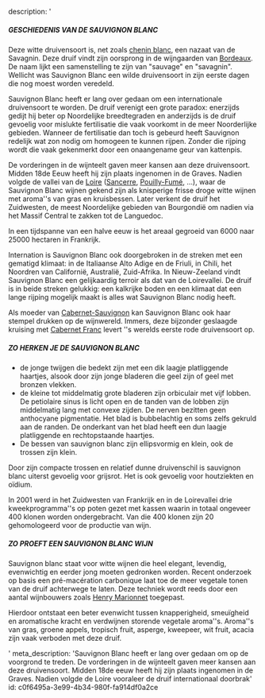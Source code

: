 description: '<h5>GESCHIEDENIS VAN DE SAUVIGNON BLANC</h5><p>Deze witte druivensoort is, net zoals&nbsp;<a href="/nl/grape/chenin-blanc">chenin blanc</a>, een nazaat van de Savagnin. Deze druif vindt zijn oorsprong in de wijngaarden van <a href="/nl/region/bordeaux">Bordeaux</a>. De naam lijkt een samenstelling te zijn van "sauvage" en "savagnin". Wellicht was Sauvignon Blanc een wilde druivensoort in zijn eerste dagen die nog moest worden veredeld. </p><p>Sauvignon Blanc heeft er lang over gedaan om een internationale druivensoort te worden. De druif verenigt een grote paradox: enerzijds gedijt hij beter op Noordelijke breedtegraden en anderzijds is de druif gevoelig voor mislukte fertilisatie die vaak voorkomt in de meer Noorderlijke gebieden. Wanneer de fertilisatie dan toch is gebeurd heeft Sauvignon redelijk wat zon nodig om homogeen te kunnen rijpen. Zonder die rijping wordt die vaak gekenmerkt door een onaangename geur van kattenpis.</p><p>De vorderingen in de wijnteelt gaven meer kansen aan deze druivensoort. Midden 18de Eeuw heeft hij zijn plaats ingenomen in de Graves. Nadien volgde de vallei van de <a href="/nl/region/loire">Loire</a> (<a href="/nl/region/sancerre">Sancerre</a>, <a href="/nl/region/pouilly-fume">Pouilly-Fumé</a>, ...), waar de Sauvignon Blanc wijnen gekend zijn als knisperige frisse droge witte wijnen met aroma''s van gras en kruisbessen. Later verkent de druif het Zuidwesten, de meest Noordelijke gebieden van Bourgondië om nadien via het Massif Central te zakken tot de Languedoc.</p><p>In een tijdspanne van een halve eeuw is het areaal gegroeid van 6000 naar 25000 hectaren in Frankrijk.</p><p>Internation is Sauvignon Blanc ook doorgebroken in de streken met een gematigd klimaat: in de Italiaanse Alto Adige en de Friuli, in Chili, het Noordren van Californië, Australië, Zuid-Afrika. In Nieuw-Zeeland vindt Sauvignon Blanc een gelijkaardig terroir als dat van de Loirevallei. De druif is in beide streken gelukkig: een kalkrijke boden en een klimaat dat een lange rijping mogelijk maakt is alles wat Sauvignon Blanc nodig heeft.</p><p>Als moeder van <a href="/nl/grape/cabernet-sauvignon">Cabernet-Sauvignon</a> kan Sauvignon Blanc ook haar stempel drukken op de wijnwereld. Immers, deze bijzonder geslaagde kruising met <a href="/nl/grape/cabernet-franc">Cabernet Franc</a> levert ''s werelds eerste rode druivensoort op.</p><h5>ZO HERKEN JE DE SAUVIGNON BLANC</h5><ul><li>de jonge twijgen die bedekt zijn met een dik laagje platliggende haartjes, alsook door zijn jonge bladeren die geel zijn of geel met bronzen vlekken. </li><li>de kleine tot middelmatig grote bladeren zijn orbiculair met vijf lobben. De petiolaire sinus is licht open en de tanden van de lobben zijn middelmatig lang met convexe zijden. De nerven bezitten geen anthocyane pigmentatie. Het blad is bubbelachtig en soms zelfs gekruld aan de randen. De onderkant van het blad heeft een dun laagje platliggende en rechtopstaande haartjes. </li><li>De bessen van sauvignon blanc zijn ellipsvormig en klein, ook de trossen zijn klein.</li></ul><p>Door zijn compacte trossen en relatief dunne druivenschil is sauvignon blanc uiterst gevoelig voor grijsrot. Het is ook gevoelig voor houtziekten en oïdium.</p><p>In 2001 werd in het Zuidwesten van Frankrijk en in de Loirevallei drie kweekprogramma''s op poten gezet met kassen waarin in totaal ongeveer 400 klonen worden ondergebracht. Van die 400 klonen zijn 20 gehomologeerd voor de productie van wijn.</p><h5>ZO PROEFT EEN SAUVIGNON BLANC WIJN</h5><p>Sauvignon blanc staat voor witte wijnen die heel elegant, levendig, evenwichtig en eerder jong moeten gedronken worden. Recent onderzoek op basis een pré-macération carbonique laat toe de meer vegetale tonen van de druif achterwege te laten. Deze techniek wordt reeds door een aantal wijnbouwers zoals <a href="/nl/estate/domaine-de-la-charmoise">Henry Marionnet</a> toegepast. </p><p>Hierdoor ontstaat een beter evenwicht tussen knapperigheid, smeuïgheid en aromatische kracht en verdwijnen storende vegetale aroma''s. Aroma''s van gras, groene appels, tropisch fruit, asperge, kweepeer, wit fruit, acacia zijn vaak verboden met deze druif.</p>'
meta_description: 'Sauvignon Blanc heeft er lang over gedaan om op de voorgrond te treden. De vorderingen in de wijnteelt gaven meer kansen aan deze druivensoort. Midden 18de eeuw heeft hij zijn plaats ingenomen in de Graves. Nadien volgde de Loire vooraleer de druif internationaal doorbrak'
id: c0f6495a-3e99-4b34-980f-fa914df0a2ce
